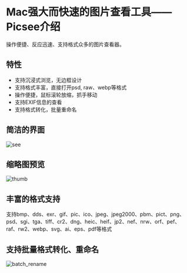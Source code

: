 

# Mac强大而快速的图片查看工具——Picsee介绍

操作便捷、反应迅速、支持格式众多的图片查看器。

## 特性
- 支持沉浸式浏览，无边框设计
- 支持格式丰富，直接打开psd, raw、webp等格式
- 操作便捷，鼠标滚轮放缩，抓手移动
- 支持EXIF信息的查看
- 支持格式转化，批量重命名

## 简洁的界面

![see](https://i.loli.net/2021/02/23/ST2iG6cJPxXaVRd.png)

## 缩略图预览 

![thumb](https://i.loli.net/2021/02/23/MP6tcQV93X2OzBn.png)

## 丰富的格式支持

支持bmp、dds、exr、gif、pic、ico、jpeg、jpeg2000、pbm、pict、png、psd、sgi、tga、tiff、cr2、dng、heic、heif、jp2、nef、nrw、orf、pef、raf、rw2、webp、svg、ai、eps、pdf等格式

## 支持批量格式转化、重命名

![batch_rename](https://i.loli.net/2021/02/23/Ba27xGgwsAtSTbv.gif)
